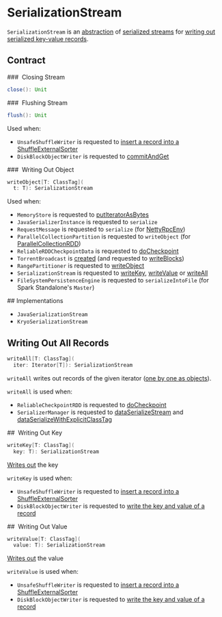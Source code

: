 # SerializationStream

`SerializationStream` is an [abstraction](#contract) of [serialized streams](#implementations) for [writing out serialized key-value records](#writeAll).

## Contract

### <span id="close"> Closing Stream

```scala
close(): Unit
```

### <span id="flush"> Flushing Stream

```scala
flush(): Unit
```

Used when:

* `UnsafeShuffleWriter` is requested to [insert a record into a ShuffleExternalSorter](../shuffle/UnsafeShuffleWriter.md#insertRecordIntoSorter)
* `DiskBlockObjectWriter` is requested to [commitAndGet](../storage/DiskBlockObjectWriter.md#commitAndGet)

### <span id="writeObject"> Writing Out Object

```scala
writeObject[T: ClassTag](
  t: T): SerializationStream
```

Used when:

* `MemoryStore` is requested to [putIteratorAsBytes](../storage/MemoryStore.md#putIteratorAsBytes)
* `JavaSerializerInstance` is requested to `serialize`
* `RequestMessage` is requested to `serialize` (for [NettyRpcEnv](../rpc/NettyRpcEnv.md))
* `ParallelCollectionPartition` is requested to `writeObject` (for [ParallelCollectionRDD](../rdd/spark-rdd-ParallelCollectionRDD.md))
* `ReliableRDDCheckpointData` is requested to [doCheckpoint](../rdd/ReliableRDDCheckpointData.md#doCheckpoint)
* `TorrentBroadcast` is [created](../core/TorrentBroadcast.md) (and requested to [writeBlocks](../core/TorrentBroadcast.md#writeBlocks))
* `RangePartitioner` is requested to [writeObject](../rdd/RangePartitioner.md#writeObject)
* `SerializationStream` is requested to [writeKey](#writeKey), [writeValue](#writeValue) or [writeAll](#writeAll)
* `FileSystemPersistenceEngine` is requested to `serializeIntoFile` (for Spark Standalone's `Master`)

## Implementations

* `JavaSerializationStream`
* `KryoSerializationStream`

## <span id="writeAll"> Writing Out All Records

```scala
writeAll[T: ClassTag](
  iter: Iterator[T]): SerializationStream
```

`writeAll` writes out records of the given iterator ([one by one as objects](#writeObject)).

`writeAll` is used when:

* `ReliableCheckpointRDD` is requested to [doCheckpoint](../rdd/ReliableCheckpointRDD.md#doCheckpoint)
* `SerializerManager` is requested to [dataSerializeStream](SerializerManager.md#dataSerializeStream) and [dataSerializeWithExplicitClassTag](SerializerManager.md#dataSerializeWithExplicitClassTag)

## <span id="writeKey"> Writing Out Key

```scala
writeKey[T: ClassTag](
  key: T): SerializationStream
```

[Writes out](#writeObject) the key

`writeKey` is used when:

* `UnsafeShuffleWriter` is requested to [insert a record into a ShuffleExternalSorter](../shuffle/UnsafeShuffleWriter.md#insertRecordIntoSorter)
* `DiskBlockObjectWriter` is requested to [write the key and value of a record](../storage/DiskBlockObjectWriter.md#write)

## <span id="writeValue"> Writing Out Value

```scala
writeValue[T: ClassTag](
  value: T): SerializationStream
```

[Writes out](#writeObject) the value

`writeValue` is used when:

* `UnsafeShuffleWriter` is requested to [insert a record into a ShuffleExternalSorter](../shuffle/UnsafeShuffleWriter.md#insertRecordIntoSorter)
* `DiskBlockObjectWriter` is requested to [write the key and value of a record](../storage/DiskBlockObjectWriter.md#write)
